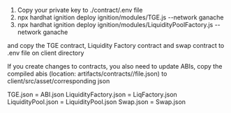 1) Copy your private key to ./contract/.env file
2) npx hardhat ignition deploy ignition/modules/TGE.js --network ganache
3) npx hardhat ignition deploy ignition/modules/LiquidityPoolFactory.js --network ganache

and copy the TGE contract, Liquidity Factory contract and swap contract to .env file on client directory


If you create changes to contracts, you also need to update ABIs, copy the compiled abis (location: artifacts/contracts/<contracts you changed>/file.json) to client/src/asset/corresponding json

TGE.json = ABI.json
LiquidityFactory.json = LiqFactory.json
LiquidityPool.json = LiquidityPool.json
Swap.json = Swap.json
